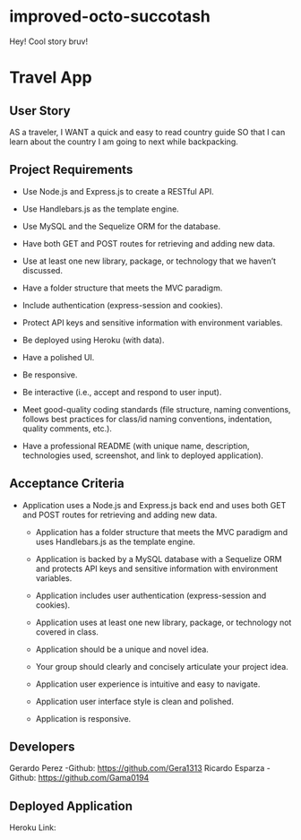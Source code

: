 # improved-octo-succotash

Hey! Cool story bruv!
# Travel App

## User Story
AS a traveler, I WANT a quick and easy to read country guide SO that I can learn about the country I am going to next while backpacking.

## Project Requirements


* Use Node.js and Express.js to create a RESTful API.

* Use Handlebars.js as the template engine.

* Use MySQL and the Sequelize ORM for the database.

* Have both GET and POST routes for retrieving and adding new data.

* Use at least one new library, package, or technology that we haven’t discussed.

* Have a folder structure that meets the MVC paradigm.

* Include authentication (express-session and cookies).

* Protect API keys and sensitive information with environment variables.

* Be deployed using Heroku (with data).

* Have a polished UI.

* Be responsive.

* Be interactive (i.e., accept and respond to user input).

* Meet good-quality coding standards (file structure, naming conventions, follows best practices for class/id naming conventions, indentation, quality comments, etc.).

* Have a professional README (with unique name, description, technologies used, screenshot, and link to deployed application).

## Acceptance Criteria

* Application uses a Node.js and Express.js back end and uses both GET and POST routes for retrieving and adding new data.

  * Application has a folder structure that meets the MVC paradigm and uses Handlebars.js as the template engine.

  * Application is backed by a MySQL database with a Sequelize ORM and protects API keys and sensitive information with environment variables.

  * Application includes user authentication (express-session and cookies).

  * Application uses at least one new library, package, or technology not covered in class.

  * Application should be a unique and novel idea.

  * Your group should clearly and concisely articulate your project idea.

  * Application user experience is intuitive and easy to navigate.

  * Application user interface style is clean and polished.

  * Application is responsive. 





## Developers

Gerardo Perez
-Github: https://github.com/Gera1313
Ricardo Esparza 
-Github: https://github.com/Gama0194

## Deployed Application
Heroku Link:
